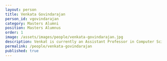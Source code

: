 ```yaml
---
layout: person
title: Venkata Govindarajan
person_id: vgovindarajan
category: Masters Alumni   
position: Masters Alumnus 
order: 1
image: /assets/images/people/venkata-govindarajan.jpg
description: Venkat is currently an Assistant Professor in Computer Science at Ithaca College.
permalink: /people/venkata-govindarajan  
published: true
---
```

